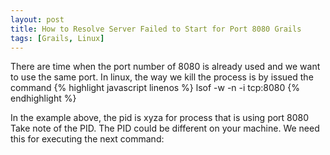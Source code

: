 ```yaml
---
layout: post
title: How to Resolve Server Failed to Start for Port 8080 Grails
tags: [Grails, Linux]
---
```


There are time when the port number of 8080 is already used and we want to use the same port. In linux, the way we kill the process is by issued the command
{% highlight javascript linenos %}
lsof -w -n -i tcp:8080
{% endhighlight %}


In the example above, the pid is xyza for process that is using port 8080
Take note of the PID. The PID could be different on your machine. We need this for executing the next command: 
